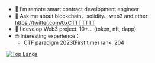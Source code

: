 - 🔭 I’m remote smart contract development engineer
- 💬 Ask me about blockchain、solidity、web3 and ether: https://twitter.com/0xCTTTTTTT
- 🤗 I develop Web3 project: 10+... (token, nft, dapp)
- 🤓 Interesting experience：
  - CTF paradigm 2023(First time) rank: 204
 
    
[![Top Langs](https://github-readme-stats.vercel.app/api/top-langs/?username=sumy7&layout=compact&exclude_repo=sumy7.github.io&title_color=ffffff&icon_color=bb2acf&text_color=daf7dc&bg_color=151515)](https://github.com/KuwaTakushi)
